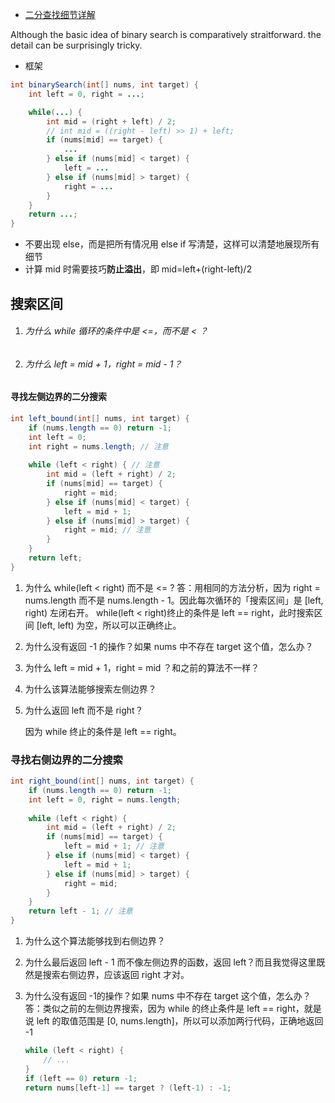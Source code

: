 - [二分查找细节详解](https://blog.csdn.net/asmartkiller/article/details/96179338)

Although the basic idea of binary search is comparatively straitforward.  the detail can be surprisingly tricky.

- 框架

```.java
int binarySearch(int[] nums, int target) {
    int left = 0, right = ...;

    while(...) {
        int mid = (right + left) / 2; 
        // int mid = ((right - left) >> 1) + left;
        if (nums[mid] == target) {
            ...
        } else if (nums[mid] < target) {
            left = ...
        } else if (nums[mid] > target) {
            right = ...
        }
    }
    return ...;
}
```



- 不要出现 else，而是把所有情况用 else if 写清楚，这样可以清楚地展现所有细节
- 计算 mid 时需要技巧**防止溢出**，即 mid=left+(right-left)/2



## 搜索区间

1. ###### 为什么 while 循环的条件中是 <=，而不是 < ？

2. ###### 为什么 left = mid + 1，right = mid - 1？

#### 寻找左侧边界的二分搜索

```java
int left_bound(int[] nums, int target) {
    if (nums.length == 0) return -1;
    int left = 0;
    int right = nums.length; // 注意
    
    while (left < right) { // 注意
        int mid = (left + right) / 2;
        if (nums[mid] == target) {
            right = mid;
        } else if (nums[mid] < target) {
            left = mid + 1;
        } else if (nums[mid] > target) {
            right = mid; // 注意
        }
    }
    return left;
}
```

1. 为什么 while(left < right) 而不是 <= ?
   答：用相同的方法分析，因为 right = nums.length 而不是 nums.length - 1。因此每次循环的「搜索区间」是 [left, right) 左闭右开。
   while(left < right)终止的条件是 left == right，此时搜索区间 [left, left) 为空，所以可以正确终止。

2. 为什么没有返回 -1 的操作？如果 nums 中不存在 target 这个值，怎么办？

3. 为什么 left = mid + 1，right = mid ？和之前的算法不一样？

4. 为什么该算法能够搜索左侧边界？

5. 为什么返回 left 而不是 right？

   因为 while 终止的条件是 left == right。



### 寻找右侧边界的二分搜索

```java
int right_bound(int[] nums, int target) {
    if (nums.length == 0) return -1;
    int left = 0, right = nums.length;
    
    while (left < right) {
        int mid = (left + right) / 2;
        if (nums[mid] == target) {
            left = mid + 1; // 注意
        } else if (nums[mid] < target) {
            left = mid + 1;
        } else if (nums[mid] > target) {
            right = mid;
        }
    }
    return left - 1; // 注意
}
```

1. 为什么这个算法能够找到右侧边界？

2. 为什么最后返回 left - 1 而不像左侧边界的函数，返回 left？而且我觉得这里既然是搜索右侧边界，应该返回 right 才对。

3. 为什么没有返回 -1的操作？如果 nums 中不存在 target 这个值，怎么办？
   答：类似之前的左侧边界搜索，因为 while 的终止条件是 left == right，就是说 left 的取值范围是 [0, nums.length]，所以可以添加两行代码，正确地返回 -1

   ```java
   while (left < right) {
       // ...
   }
   if (left == 0) return -1;
   return nums[left-1] == target ? (left-1) : -1;
   ```

   